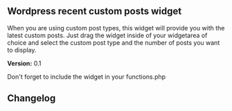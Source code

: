 ## Wordpress recent custom posts widget

When you are using custom post types, this widget will provide you with the latest custom posts.
Just drag the widget inside of your widgetarea of choice and select the custom post type and the number of posts you want to display.

**Version:** 0.1  

Don't forget to include the widget in your functions.php

## Changelog
